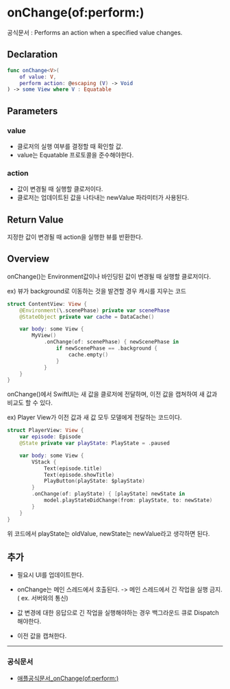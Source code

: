 # onChange(of:perform:)
공식문서 :
    Performs an action when a specified value changes.

## Declaration
```swift
func onChange<V>(
    of value: V,
    perform action: @escaping (V) -> Void
) -> some View where V : Equatable
```

## Parameters
### value
- 클로저의 실행 여부를 결정할 때 확인할 값.
- value는 Equatable 프로토콜을 준수해야한다.

### action
- 값이 변경될 때 실행할 클로저이다.
- 클로저는 업데이트된 값을 나타내는 newValue 파라미터가 사용된다.

## Return Value
지정한 값이 변경될 때 action을 실행한 뷰를 반환한다.

## Overview
onChange()는 Environment값이나 바인딩된 값이 변경될 때 실행할 클로저이다.

ex) 뷰가 background로 이동하는 것을 발견할 경우 캐시를 지우는 코드 
```swift
struct ContentView: View {
    @Environment(\.scenePhase) private var scenePhase
    @StateObject private var cache = DataCache()

    var body: some View {
        MyView()
            .onChange(of: scenePhase) { newScenePhase in
                if newScenePhase == .background {
                    cache.empty()
                }
            }
    }
}
```

onChange()에서 SwiftUI는 새 값을 클로저에 전달하며, 이전 값을 캡쳐하여 새 값과 비교도 할 수 있다.

ex) Player View가 이전 값과 새 값 모두 모델에게 전달하는 코드이다.

```swift
struct PlayerView: View {
    var episode: Episode
    @State private var playState: PlayState = .paused

    var body: some View {
        VStack {
            Text(episode.title)
            Text(episode.showTitle)
            PlayButton(playState: $playState)
        }
        .onChange(of: playState) { [playState] newState in
            model.playStateDidChange(from: playState, to: newState)
        }
    }
}
```
위 코드에서 playState는 oldValue, newState는 newValue라고 생각하면 된다.

## 추가
- 필요시 UI를 업데이트한다.

- onChange는 메인 스레드에서 호출된다.
    -> 메인 스레드에서 긴 작업을 실행 금지.( ex. 서버와의 통신)
    
- 값 변경에 대한 응답으로 긴 작업을 실행해야하는 경우 백그라운드 큐로 Dispatch해야한다.

- 이전 값을 캡쳐한다. 

***

### 공식문서
- [애플공식문서_onChange(of:perform:)](https://developer.apple.com/documentation/swiftui/menu/onchange(of:perform:))
